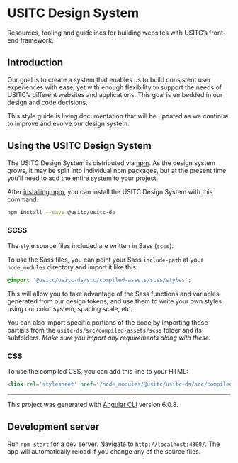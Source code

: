 # USITC Design System

Resources, tooling and guidelines for building websites with USITC’s front-end framework.

## Introduction

Our goal is to create a system that enables us to build consistent user experiences with ease, yet with enough flexibility to support the needs of USITC’s different websites and applications. This goal is embedded in our design and code decisions.

This style guide is living documentation that will be updated as we continue to improve and evolve our design system.

## Using the USITC Design System

The USITC Design System is distributed via [npm](https://www.npmjs.com/package/usitc-ds). As the design system grows, it may be split into individual npm packages, but at the present time you’ll need to add the entire system to your project.

After [installing npm](https://docs.npmjs.com/getting-started/installing-node), you can install the USITC Design System with this command:

```bash
npm install --save @usitc/usitc-ds
```

### SCSS

The style source files included are written in Sass (`scss`).

To use the Sass files, you can point your Sass `include-path` at your `node_modules` directory and import it like this:

```scss
@import '@usitc/usitc-ds/src/compiled-assets/scss/styles';
```

This will allow you to take advantage of the Sass functions and variables generated from our design tokens, and use them to write your own styles using our color system, spacing scale, etc.

You can also import specific portions of the code by importing those partials from the `usitc-ds/src/compiled-assets/scss` folder and its subfolders. _Make sure you import any requirements along with these._

### CSS

To use the compiled CSS, you can add this line to your HTML:

```html
<link rel='stylesheet' href='/node_modules/@usitc/usitc-ds/src/compiled-assets/css/styles.css'>
```

---

This project was generated with [Angular CLI](https://github.com/angular/angular-cli) version 6.0.8.

## Development server

Run `npm start` for a dev server. Navigate to `http://localhost:4300/`. The app will automatically reload if you change any of the source files.
